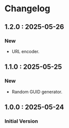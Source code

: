 # Changelog

## 1.2.0 : 2025-05-26

### New

* URL encoder.

## 1.1.0 : 2025-05-25

### New 

* Random GUID generator.

## 1.0.0 : 2025-05-24

### Initial Version